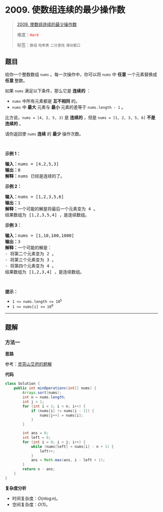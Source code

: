 # 2009. 使数组连续的最少操作数

> [2009. 使数组连续的最少操作数](https://leetcode.cn/problems/minimum-number-of-operations-to-make-array-continuous/)
>
> 难度：<font color=red>`Hard`</font>
>
> 标签：`数组` `哈希表` `二分查找` `滑动窗口`

## 题目

<p>给你一个整数数组&nbsp;<code>nums</code>&nbsp;。每一次操作中，你可以将&nbsp;<code>nums</code>&nbsp;中&nbsp;<strong>任意</strong>&nbsp;一个元素替换成 <strong>任意&nbsp;</strong>整数。</p>

<p>如果&nbsp;<code>nums</code>&nbsp;满足以下条件，那么它是 <strong>连续的</strong>&nbsp;：</p>

<ul>
	<li><code>nums</code>&nbsp;中所有元素都是 <b>互不相同</b>&nbsp;的。</li>
	<li><code>nums</code>&nbsp;中 <strong>最大</strong>&nbsp;元素与&nbsp;<strong>最小</strong>&nbsp;元素的差等于&nbsp;<code>nums.length - 1</code>&nbsp;。</li>
</ul>

<p>比方说，<code>nums = [4, 2, 5, 3]</code>&nbsp;是 <strong>连续的</strong>&nbsp;，但是&nbsp;<code>nums = [1, 2, 3, 5, 6]</code> <strong>不是连续的</strong>&nbsp;。</p>

<p>请你返回使 <code>nums</code>&nbsp;<strong>连续</strong>&nbsp;的 <strong>最少</strong>&nbsp;操作次数。</p>

<p>&nbsp;</p>

<p><strong>示例 1：</strong></p>

<pre><b>输入：</b>nums = [4,2,5,3]
<b>输出：</b>0
<b>解释：</b>nums 已经是连续的了。
</pre>

<p><strong>示例 2：</strong></p>

<pre><b>输入：</b>nums = [1,2,3,5,6]
<b>输出：</b>1
<b>解释：</b>一个可能的解是将最后一个元素变为 4 。
结果数组为 [1,2,3,5,4] ，是连续数组。
</pre>

<p><strong>示例 3：</strong></p>

<pre><b>输入：</b>nums = [1,10,100,1000]
<b>输出：</b>3
<b>解释：</b>一个可能的解是：
- 将第二个元素变为 2 。
- 将第三个元素变为 3 。
- 将第四个元素变为 4 。
结果数组为 [1,2,3,4] ，是连续数组。
</pre>

<p>&nbsp;</p>

<p><strong>提示：</strong></p>

<ul>
	<li><code>1 &lt;= nums.length &lt;= 10<sup>5</sup></code></li>
	<li><code>1 &lt;= nums[i] &lt;= 10<sup>9</sup></code></li>
</ul>


--------------------

## 题解

### 方法一

**思路**

参考：[灵茶山艾府的题解](https://leetcode.cn/problems/minimum-number-of-operations-to-make-array-continuous/solutions/1005398/on-zuo-fa-by-endlesscheng-l7yi)

**代码**

```java
class Solution {
    public int minOperations(int[] nums) {
        Arrays.sort(nums);
        int n = nums.length;
        int j = 1;
        for (int i = 1; i < n; i++) {
            if (nums[i] != nums[i - 1]) {
                nums[j++] = nums[i];
            }
        }

        int ans = 0;
        int left = 0;
        for (int i = 0; i < j; i++) {
            while (nums[left] < nums[i] - n + 1) {
                left++;
            }
            ans = Math.max(ans, i - left + 1);
        }
        return n - ans;
    }
}
```

**复杂度分析**

- 时间复杂度：$O(n \log n)$。
- 空间复杂度：$O(1)$。
